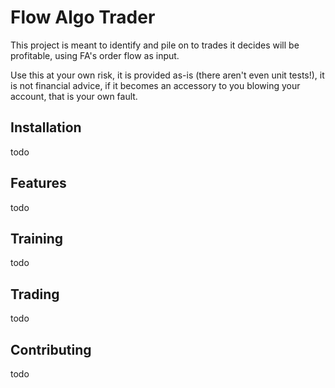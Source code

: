 # Flow Algo Trader

This project is meant to identify and pile on to trades it decides will be profitable, using FA's order flow as input.

Use this at your own risk, it is provided as-is (there aren't even unit tests!), it is not financial advice, if it becomes an accessory to you blowing your account, that is your own fault.

## Installation
todo

## Features
todo

## Training
todo

## Trading
todo

## Contributing
todo